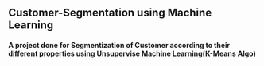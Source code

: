 ## Customer-Segmentation using Machine Learning
#### A project done for Segmentization of Customer according to their different properties using Unsupervise Machine Learning(K-Means Algo)
